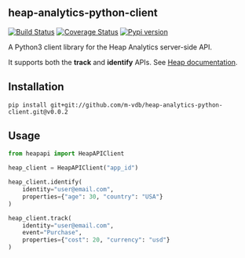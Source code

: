 heap-analytics-python-client
----------------------------

[![Build Status](https://travis-ci.org/m-vdb/heap-analytics-python-client.svg?branch=master)](https://travis-ci.org/m-vdb/heap-analytics-python-client)
[![Coverage Status](https://coveralls.io/repos/github/m-vdb/heap-analytics-python-client/badge.svg?branch=master)](https://coveralls.io/github/m-vdb/heap-analytics-python-client?branch=master)
[![Pypi version](https://img.shields.io/pypi/v/heapapi.svg)](https://pypi.python.org/pypi/heapapi)

A Python3 client library for the Heap Analytics server-side API.

It supports both the **track** and **identify** APIs. See [Heap documentation](https://docs.heapanalytics.com/reference#track-1).

Installation
------------
```
pip install git+git://github.com/m-vdb/heap-analytics-python-client.git@v0.0.2
```

Usage
-----

```python
from heapapi import HeapAPIClient

heap_client = HeapAPIClient("app_id")

heap_client.identify(
    identity="user@email.com",
    properties={"age": 30, "country": "USA"}
)

heap_client.track(
    identity="user@email.com",
    event="Purchase",
    properties={"cost": 20, "currency": "usd"}
)
```
